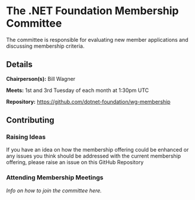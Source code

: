 # The .NET Foundation Membership Committee

The committee is responsible for evaluating new member applications and discussing membership criteria.

## Details

**Chairperson(s):** Bill Wagner

**Meets:** 1st and 3rd Tuesday of each month at 1:30pm UTC

**Repository:** https://github.com/dotnet-foundation/wg-membership


## Contributing

### Raising Ideas

If you have an idea on how the membership offering could be enhanced or any issues you think should be addressed with the current membership offering, please raise an issue on this GitHub Repository

### Attending Membership Meetings

_Info on how to join the committee here._